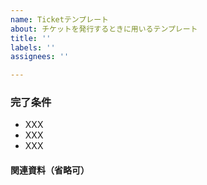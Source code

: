 ```yaml
---
name: Ticketテンプレート
about: チケットを発行するときに用いるテンプレート
title: ''
labels: ''
assignees: ''

---
```


### 完了条件
- XXX
- XXX
- XXX

#### 関連資料（省略可）

